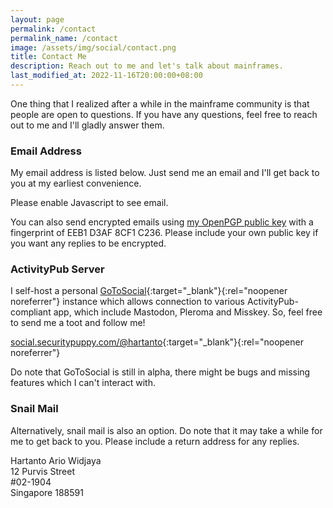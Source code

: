 ```yaml
---
layout: page
permalink: /contact
permalink_name: /contact
image: /assets/img/social/contact.png
title: Contact Me
description: Reach out to me and let's talk about mainframes.
last_modified_at: 2022-11-16T20:00:00+08:00
---
```


One thing that I realized after a while in the mainframe community is that people are open to questions. If you have any questions, feel free to reach out to me and I'll gladly answer them.

### Email Address

My email address is listed below. Just send me an email and I'll get back to you at my earliest convenience.

<a data="92CE2?E@oD64FC:EJAFAAJ]4@>" class="contact-button javascript-required">Please enable Javascript to see email.</a>

You can also send encrypted emails using [my OpenPGP public key](https://securitypuppy.com/.well-known/openpgpkey/EEB1D3AF8CF1C236.pub.asc) with a fingerprint of EEB1 D3AF 8CF1 C236. Please include your own public key if you want any replies to be encrypted.

### ActivityPub Server

I self-host a personal [GoToSocial](https://github.com/superseriousbusiness/gotosocial){:target="_blank"}{:rel="noopener noreferrer"} instance which allows connection to various ActivityPub-compliant app, which include Mastodon, Pleroma and Misskey. So, feel free to send me a toot and follow me!

[social.securitypuppy.com/@hartanto](https://social.securitypuppy.com/@hartanto){:target="_blank"}{:rel="noopener noreferrer"}

Do note that GoToSocial is still in alpha, there might be bugs and missing features which I can't interact with.

### Snail Mail

Alternatively, snail mail is also an option. Do note that it may take a while for me to get back to you. Please include a return address for any replies.

Hartanto Ario Widjaya<br>12 Purvis Street<br>#02-1904<br>Singapore 188591

<script src="{{ '/assets/js/email.min.js' | absolute_url }}"></script>